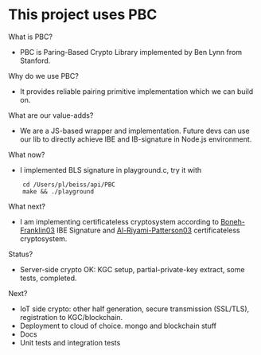 # This project uses PBC

What is PBC? 

- PBC is Paring-Based Crypto Library implemented by Ben Lynn from Stanford.

Why do we use PBC?

- It provides reliable pairing primitive implementation which we can build on.

What are our value-adds?

- We are a JS-based wrapper and implementation. Future devs can use our lib to directly achieve IBE and IB-signature in Node.js environment. 

What now?

- I implemented BLS signature in playground.c, try it with
``` 
    cd /Users/pl/beiss/api/PBC
    make && ./playground
```

What next?

- I am implementing certificateless cryptosystem according to [Boneh-Franklin03](https://crypto.stanford.edu/~dabo/papers/bfibe.pdf) IBE Signature and [Al-Riyami-Patterson03](https://eprint.iacr.org/2003/126.pdf) certificateless cryptosystem.

Status?
- Server-side crypto OK: KGC setup, partial-private-key extract, some tests, completed.

Next?
- IoT side crypto: other half generation, secure transmission (SSL/TLS), registration to KGC/blockchain. 
- Deployment to cloud of choice. mongo and blockchain stuff
- Docs
- Unit tests and integration tests